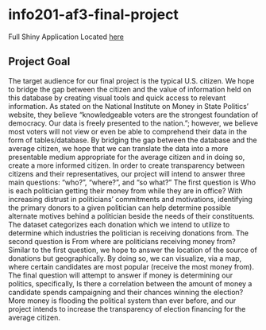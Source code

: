 # info201-af3-final-project

Full Shiny Application Located [here](https://liuyaf.shinyapps.io/info201-af3-final-project/)

## Project Goal

The target audience for our final project is the typical U.S. citizen. We hope to bridge the gap between the citizen and the value of information held on this database by creating visual tools and quick access to relevant information. As stated on the National Institute on Money in State Politics’ website, they believe “knowledgeable voters are the strongest foundation of democracy. Our data is freely presented to the nation.”; however, we believe most voters will not view or even be able to comprehend their data in the form of tables/database. By bridging the gap between the database and the average citizen, we hope that we can translate the data into a more presentable medium appropriate for the average citizen and in doing so, create a more informed citizen.
In order to create transparency between citizens and their representatives, our project will intend to answer three main questions: “who?”, “where?”, and “so what?” The first question is Who is each politician getting their money from while they are in office? With increasing distrust in politicians’ commitments and motivations, identifying the primary donors to a given politician can help determine possible alternate motives behind a politician beside the needs of their constituents. The dataset categorizes each donation which we intend to utilize to determine which industries the politician is receiving donations from. The second question is From where are politicians receiving money from? Similar to the first question, we hope to answer the location of the source of donations but geographically. By doing so, we can visualize, via a map, where certain candidates are most popular (receive the most money from). The final question will attempt to answer if money is determining our politics, specifically, Is there a correlation between the amount of money a candidate spends campaigning and their chances winning the election? More money is flooding the political system than ever before, and our project intends to increase the transparency of election financing for the average citizen.
